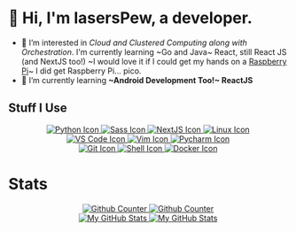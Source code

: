 # 👋 Hi, I'm lasersPew, a developer.

- 👀 I’m interested in *Cloud and Clustered Computing along with Orchestration*. I'm currently learning ~Go and Java~ React, still React JS (and NextJS too!) ~I would love it if I could get my hands on a [Raspberry Pi](https://raspberrypi.org)~ I did get Raspberry Pi... pico.
- 🌱 I’m currently learning **~Android Development Too!~ ReactJS**


## Stuff I Use

<div align='center'>
  <div>
    <a href= "https://python.org">
      <img src= "https://ziadoua.github.io/m3-Markdown-Badges/badges/Python/python3.svg" alt="Python Icon"/>
    </a>
    <a href= "https://sass-lang.com">
      <img src= "https://ziadoua.github.io/m3-Markdown-Badges/badges/Sass/sass2.svg" alt="Sass Icon"/>
    </a>
    <a href= "https://nextjs.org/">
      <img src= "https://ziadoua.github.io/m3-Markdown-Badges/badges/NextJS/nextjs3.svg" alt="NextJS Icon"/>
    </a>
    <a href= "https://www.linux.org">
      <img src= "https://ziadoua.github.io/m3-Markdown-Badges/badges/Linux/linux3.svg" alt="Linux Icon"/>
    </a>
  </div>

  <div>
    <a href= "https://code.visualstudio.com">
      <img src= "https://ziadoua.github.io/m3-Markdown-Badges/badges/VisualStudioCode/visualstudiocode1.svg" alt="VS Code Icon"/>
    </a>
    <a href= "https://vim.org">
      <img src= "https://ziadoua.github.io/m3-Markdown-Badges/badges/Vim/vim1.svg" alt="Vim Icon"/>
    </a>
    <a href= "https://www.jetbrains.com/pycharm/">
      <img src= "https://ziadoua.github.io/m3-Markdown-Badges/badges/PyCharm/pycharm3.svg" alt="Pycharm Icon"/>
    </a>
  </div>

  <div>
    <a href= "https://git-scm.com">
      <img src= "https://ziadoua.github.io/m3-Markdown-Badges/badges/Git/git1.svg" alt="Git Icon"/>
    </a>
    <a href= "https://ohmyz.sh">
      <img src= "https://ziadoua.github.io/m3-Markdown-Badges/badges/Shell/shell3.svg" alt="Shell Icon"/>
    </a>
    <a href="https://www.docker.com/">
      <img src="https://ziadoua.github.io/m3-Markdown-Badges/badges/Docker/docker3.svg" alt="Docker Icon"/>
    </a>
  </div>
</div>

# Stats

<div align='center'>
  <div>
    <a href= "https://github.com/lasersPew#gh-light-mode-only">
      <img src= "https://count.chiya.dev/get/@lasersPew?theme=moebooru" alt="Github Counter" />
    </a>
    <a href= "https://github.com/lasersPew#gh-dark-mode-only">
      <img src= "https://count.chiya.dev/get/@lasersPew?theme=rule34" alt="Github Counter" />
    </a>
  </div>
  <div>
    <a href= "https://github.com/lasersPew#gh-light-mode-only">
      <img src= "https://github-readme-stats.vercel.app/api?username=lasersPew&show_icons=true&theme=vue#gh-light-mode-only" alt="My GitHub Stats"/>
    </a>
    <a href= "https://github.com/lasersPew#gh-dark-mode-only">
      <img src= "https://github-readme-stats.vercel.app/api?username=lasersPew&show_icons=true&theme=tokyonight#gh-dark-mode-only" alt="My GitHub Stats"/>
    </a>
  </div>
</div>
